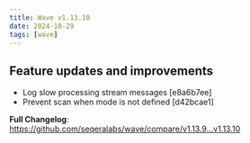 ```yaml
---
title: Wave v1.13.10
date: 2024-10-29
tags: [wave]
---
```


## Feature updates and improvements

- Log slow processing stream messages [e8a6b7ee]
- Prevent scan when mode is not defined [d42bcae1]

**Full Changelog**: https://github.com/seqeralabs/wave/compare/v1.13.9...v1.13.10
